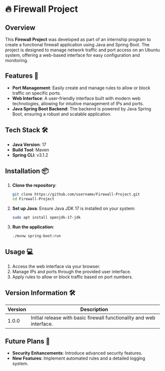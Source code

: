 # 🔥 Firewall Project 

## Overview

This **Firewall Project** was developed as part of an internship program to create a functional firewall application using Java and Spring Boot. The project is designed to manage network traffic and port access on an Ubuntu system, offering a web-based interface for easy configuration and monitoring.

## Features 🚀

* **Port Management**: Easily create and manage rules to allow or block traffic on specific ports.
* **Web Interface**: A user-friendly interface built with modern web technologies, allowing for intuitive management of IPs and ports.
* **Java Spring Boot Backend**: The backend is powered by Java Spring Boot, ensuring a robust and scalable application.

## Tech Stack 🛠️

* **Java Version**: 17
* **Build Tool**: Maven
* **Spring CLI**: v3.1.2

## Installation 📦

1. **Clone the repository**:
    ```bash
    git clone https://github.com/username/Firewall-Project.git
    cd Firewall-Project
    ```

2. **Set up Java**:
    Ensure Java JDK 17 is installed on your system:
    ```bash
    sudo apt install openjdk-17-jdk
    ```

3. **Run the application**:
    ```bash
    ./mvnw spring-boot:run
    ```

## Usage 💻

1. Access the web interface via your browser.
2. Manage IPs and ports through the provided user interface.
3. Apply rules to allow or block traffic based on port numbers.



## Version Information 🛠️

| Version | Description                                                              |
|---------|--------------------------------------------------------------------------|
| 1.0.0   | Initial release with basic firewall functionality and web interface.     |

## Future Plans 🌟

* **Security Enhancements**: Introduce advanced security features.
* **New Features**: Implement automated rules and a detailed logging system.

